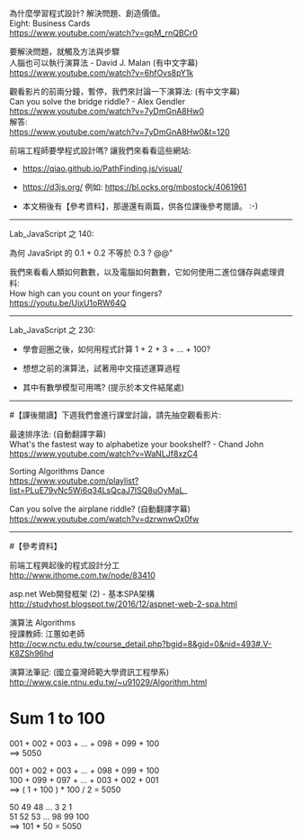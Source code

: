 為什麼學習程式設計? 解決問題、創造價值。<br>
Eight: Business Cards<br>
https://www.youtube.com/watch?v=gpM_rnQBCr0


要解決問題，就觸及方法與步驟<br>
人腦也可以執行演算法 - David J. Malan (有中文字幕)<br>
https://www.youtube.com/watch?v=6hfOvs8pY1k


觀看影片的前兩分鐘，暫停，我們來討論一下演算法: (有中文字幕)<br>
Can you solve the bridge riddle? - Alex Gendler<br>
https://www.youtube.com/watch?v=7yDmGnA8Hw0  <br>
解答:<br>
https://www.youtube.com/watch?v=7yDmGnA8Hw0&t=120


前端工程師要學程式設計嗎? 讓我們來看看這些網站:

- https://qiao.github.io/PathFinding.js/visual/

- https://d3js.org/
  例如: https://bl.ocks.org/mbostock/4061961

- 本文稍後有【參考資料】，那邊還有兩篇，供各位課後參考閱讀。 :-)


--------------------------------------------------------------------------------

Lab_JavaScript 之 140:

為何 JavaSript 的 0.1 + 0.2 不等於 0.3 ? @@"

我們來看看人類如何數數，以及電腦如何數數，它如何使用二進位儲存與處理資料:<br>
How high can you count on your fingers?<br>
https://youtu.be/UixU1oRW64Q


--------------------------------------------------------------------------------

Lab_JavaScript 之 230:

- 學會迴圈之後，如何用程式計算 1 + 2 + 3 + ... + 100?

- 想想之前的演算法，試著用中文描述運算過程

- 其中有數學模型可用嗎? (提示於本文件結尾處)




--------------------------------------------------------------------------------

#【課後閱讀】下週我們會進行課堂討論，請先抽空觀看影片:

最速排序法: (自動翻譯字幕)<br>
What's the fastest way to alphabetize your bookshelf? - Chand John<br>
https://www.youtube.com/watch?v=WaNLJf8xzC4


Sorting Algorithms Dance<br>
https://www.youtube.com/playlist?list=PLuE79vNc5Wi6q34LsQcaJ7ISQ8uOyMaL_


Can you solve the airplane riddle? (自動翻譯字幕)<br>
https://www.youtube.com/watch?v=dzrwnwOx0fw



--------------------------------------------------------------------------------

#【參考資料】

前端工程興起後的程式設計分工<br>
http://www.ithome.com.tw/node/83410

asp.net Web開發框架 (2) - 基本SPA架構<br>
http://studyhost.blogspot.tw/2016/12/aspnet-web-2-spa.html


演算法 Algorithms<br>
授課教師: 江蕙如老師<br>
http://ocw.nctu.edu.tw/course_detail.php?bgid=8&gid=0&nid=493#.V-K8ZSh96hd

演算法筆記: (國立臺灣師範大學資訊工程學系)<br>
http://www.csie.ntnu.edu.tw/~u91029/Algorithm.html





































































# Sum 1 to 100

001 + 002 + 003 + ... + 098 + 099 + 100<br>
==> 5050


001 + 002 + 003 + ... + 098 + 099 + 100<br>
100 + 099 + 097 + ... + 003 + 002 + 001<br>
==> ( 1 + 100 ) * 100 / 2 = 5050


50  49  48 ...  3   2   1<br>
51  52  53 ... 98  99  100<br>
==> 101 * 50 = 5050

